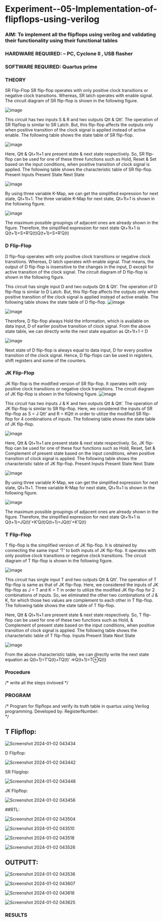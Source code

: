 # Experiment--05-Implementation-of-flipflops-using-verilog
### AIM: To implement all the flipflops using verilog and validating their functionality using their functional tables
### HARDWARE REQUIRED:  – PC, Cyclone II , USB flasher
### SOFTWARE REQUIRED:   Quartus prime
### THEORY 
SR Flip-Flop
SR flip-flop operates with only positive clock transitions or negative clock transitions. Whereas, SR latch operates with enable signal. The circuit diagram of SR flip-flop is shown in the following figure.

![image](https://user-images.githubusercontent.com/36288975/167910294-bb550548-b1dc-4cba-9044-31d9037d476b.png)

 
This circuit has two inputs S & R and two outputs Qtt & Qtt’. The operation of SR flipflop is similar to SR Latch. But, this flip-flop affects the outputs only when positive transition of the clock signal is applied instead of active enable.
The following table shows the state table of SR flip-flop.


![image](https://user-images.githubusercontent.com/36288975/167910648-ced88e69-869c-42e2-9718-a285a3902446.png)


Here, Qtt & Qt+1t+1 are present state & next state respectively. So, SR flip-flop can be used for one of these three functions such as Hold, Reset & Set based on the input conditions, when positive transition of clock signal is applied. The following table shows the characteristic table of SR flip-flop.
Present Inputs	Present State	Next State


![image](https://user-images.githubusercontent.com/36288975/167908180-5fc9d589-1cb5-41f5-b2c8-927e04f5f387.png)

By using three variable K-Map, we can get the simplified expression for next state, Qt+1t+1. The three variable K-Map for next state, Qt+1t+1 is shown in the following figure.

![image](https://user-images.githubusercontent.com/36288975/167908214-25b30a54-db20-4bcb-9385-5f93a1982a09.png)

 
The maximum possible groupings of adjacent ones are already shown in the figure. Therefore, the simplified expression for next state Qt+1t+1 is
Q(t+1)=S+R′Q(t)Q(t+1)=S+R′Q(t)


### D Flip-Flop
D flip-flop operates with only positive clock transitions or negative clock transitions. Whereas, D latch operates with enable signal. That means, the output of D flip-flop is insensitive to the changes in the input, D except for active transition of the clock signal. The circuit diagram of D flip-flop is shown in the following figure.
 
This circuit has single input D and two outputs Qtt & Qtt’. The operation of D flip-flop is similar to D Latch. But, this flip-flop affects the outputs only when positive transition of the clock signal is applied instead of active enable.
The following table shows the state table of D flip-flop.
![image](https://user-images.githubusercontent.com/36288975/167908342-e03f0cbb-5958-43bb-b74a-5e3ec2341675.png)

![image](https://user-images.githubusercontent.com/36288975/167910325-aeef0739-0a54-40e2-bebd-6f5fa0cad10e.png)



Therefore, D flip-flop always Hold the information, which is available on data input, D of earlier positive transition of clock signal. From the above state table, we can directly write the next state equation as
Qt+1t+1 = D



![image](https://user-images.githubusercontent.com/36288975/167908850-d39d07ba-7f9d-490a-b9f2-274e189fd047.png)

Next state of D flip-flop is always equal to data input, D for every positive transition of the clock signal. Hence, D flip-flops can be used in registers, shift registers and some of the counters.


### JK Flip-Flop
JK flip-flop is the modified version of SR flip-flop. It operates with only positive clock transitions or negative clock transitions. The circuit diagram of JK flip-flop is shown in the following figure.
![image](https://user-images.githubusercontent.com/36288975/167910378-d2d984a7-2815-4d17-8c41-ee4bdf59ec24.png) 

 
This circuit has two inputs J & K and two outputs Qtt & Qtt’. The operation of JK flip-flop is similar to SR flip-flop. Here, we considered the inputs of SR flip-flop as S = J Qtt’ and R = KQtt in order to utilize the modified SR flip-flop for 4 combinations of inputs.
The following table shows the state table of JK flip-flop.


![image](https://user-images.githubusercontent.com/36288975/167908575-59c35afb-50d3-46a2-888c-47478a3179d5.png)

Here, Qtt & Qt+1t+1 are present state & next state respectively. So, JK flip-flop can be used for one of these four functions such as Hold, Reset, Set & Complement of present state based on the input conditions, when positive transition of clock signal is applied. The following table shows the characteristic table of JK flip-flop.
Present Inputs	Present State	Next State

![image](https://user-images.githubusercontent.com/36288975/167908664-c854ffe9-0bd3-44c2-bfa6-e53928181c69.png)


By using three variable K-Map, we can get the simplified expression for next state, Qt+1t+1. Three variable K-Map for next state, Qt+1t+1 is shown in the following figure.
 
 
 ![image](https://user-images.githubusercontent.com/36288975/167908688-fa93c3e9-8323-4864-947d-c11d163d5a90.png)

The maximum possible groupings of adjacent ones are already shown in the figure. Therefore, the simplified expression for next state Qt+1t+1 is
Q(t+1)=JQ(t)′+K′Q(t)Q(t+1)=JQ(t)′+K′Q(t)



### T Flip-Flop
T flip-flop is the simplified version of JK flip-flop. It is obtained by connecting the same input ‘T’ to both inputs of JK flip-flop. It operates with only positive clock transitions or negative clock transitions. The circuit diagram of T flip-flop is shown in the following figure.

![image](https://user-images.githubusercontent.com/36288975/167911534-5f3c445d-bc68-46e2-9a9c-7efce5febc60.png)



This circuit has single input T and two outputs Qtt & Qtt’. The operation of T flip-flop is same as that of JK flip-flop. Here, we considered the inputs of JK flip-flop as J = T and K = T in order to utilize the modified JK flip-flop for 2 combinations of inputs. So, we eliminated the other two combinations of J & K, for which those two values are complement to each other in T flip-flop.
The following table shows the state table of T flip-flop.



Here, Qtt & Qt+1t+1 are present state & next state respectively. So, T flip-flop can be used for one of these two functions such as Hold, & Complement of present state based on the input conditions, when positive transition of clock signal is applied. The following table shows the characteristic table of T flip-flop.
Inputs	Present State	Next State


![image](https://user-images.githubusercontent.com/36288975/167909015-53aa9450-3f28-4202-887a-79d88228f8a0.png)

From the above characteristic table, we can directly write the next state equation as
Q(t+1)=T′Q(t)+TQ(t)′
⇒Q(t+1)=T⊕Q(t)

### Procedure
/* write all the steps invloved */



### PROGRAM 
/*
Program for flipflops  and verify its truth table in quartus using Verilog programming.
Developed by: 
RegisterNumber:  
*/
## T Flipflop: 
![Screenshot 2024-01-02 043434](https://github.com/Nandy-nan/Experiment--05-Implementation-of-flipflops-using-verilog/assets/153698914/e607537b-7896-4355-b5e5-314a632665fa)


D Flipflop:

![Screenshot 2024-01-02 043442](https://github.com/Nandy-nan/Experiment--05-Implementation-of-flipflops-using-verilog/assets/153698914/ecc5f440-18c9-4dd0-b585-9fc976e0c39e)


SR Flipglop:


![Screenshot 2024-01-02 043448](https://github.com/Nandy-nan/Experiment--05-Implementation-of-flipflops-using-verilog/assets/153698914/363f118b-e14d-4fc4-96f5-3816d7a25901)

JK Flipflop:

![Screenshot 2024-01-02 043456](https://github.com/Nandy-nan/Experiment--05-Implementation-of-flipflops-using-verilog/assets/153698914/0d5a2791-4b65-4edf-a63d-343226232d69)



##RTL:



![Screenshot 2024-01-02 043504](https://github.com/Nandy-nan/Experiment--05-Implementation-of-flipflops-using-verilog/assets/153698914/bc7dddad-e452-46ca-ab58-9131886e1879)


![Screenshot 2024-01-02 043510](https://github.com/Nandy-nan/Experiment--05-Implementation-of-flipflops-using-verilog/assets/153698914/644e8c13-3630-46a3-baa4-f9874f35658e)




![Screenshot 2024-01-02 043518](https://github.com/Nandy-nan/Experiment--05-Implementation-of-flipflops-using-verilog/assets/153698914/3feb3850-12f7-4c38-a950-66accf15fb03)



![Screenshot 2024-01-02 043526](https://github.com/Nandy-nan/Experiment--05-Implementation-of-flipflops-using-verilog/assets/153698914/d47584c2-e78f-453f-8a21-fd4bbcc1b21b)



## OUTPUTT:



![Screenshot 2024-01-02 043536](https://github.com/Nandy-nan/Experiment--05-Implementation-of-flipflops-using-verilog/assets/153698914/018e30cf-4129-48c2-8efe-d581f0ceb04e)


![Screenshot 2024-01-02 043607](https://github.com/Nandy-nan/Experiment--05-Implementation-of-flipflops-using-verilog/assets/153698914/685d634e-9053-459b-8f96-c44f8bf36936)



![Screenshot 2024-01-02 043616](https://github.com/Nandy-nan/Experiment--05-Implementation-of-flipflops-using-verilog/assets/153698914/f7c6eefb-75b2-461a-a148-aa9a210df499)



![Screenshot 2024-01-02 043625](https://github.com/Nandy-nan/Experiment--05-Implementation-of-flipflops-using-verilog/assets/153698914/0a426fd8-4a2a-4194-9e97-38c8f257df7a)

















### RESULTS 
